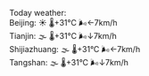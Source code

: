 Today weather:  
Beijing: ☀️ 🌡️+31°C 🌬️←7km/h  
Tianjin: 🌫  🌡️+31°C 🌬️↓7km/h  
Shijiazhuang: 🌫  🌡️+31°C 🌬️←7km/h  
Tangshan: 🌫  🌡️+31°C 🌬️↓7km/h  
